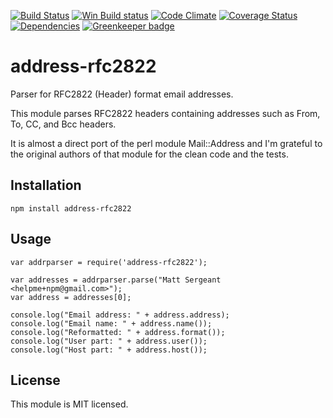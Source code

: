 [![Build Status][ci-img]][ci-url]
[![Win Build status][ci-win-img]][ci-win-url]
[![Code Climate][clim-img]][clim-url]
[![Coverage Status][cov-img]][cov-url]
[![Dependencies][dep-img]][dep-url]
[![Greenkeeper badge][gk-img]][gk-url]


address-rfc2822
==================

Parser for RFC2822 (Header) format email addresses.

This module parses RFC2822 headers containing addresses such as From, To, CC, and Bcc headers.

It is almost a direct port of the perl module Mail::Address and I'm grateful to the original authors of that module for the clean code and the tests.

Installation
------------

    npm install address-rfc2822

Usage
-----

    var addrparser = require('address-rfc2822');

    var addresses = addrparser.parse("Matt Sergeant <helpme+npm@gmail.com>");
    var address = addresses[0];

    console.log("Email address: " + address.address);
    console.log("Email name: " + address.name());
    console.log("Reformatted: " + address.format());
    console.log("User part: " + address.user());
    console.log("Host part: " + address.host());


License
-------

This module is MIT licensed.



[ci-img]: https://travis-ci.org/haraka/node-address-rfc2822.svg?branch=master
[ci-url]: https://travis-ci.org/haraka/node-address-rfc2822
[ci-win-img]: https://ci.appveyor.com/api/projects/status/hj1ggvutj3m6a2yk?svg=true
[ci-win-url]: https://ci.appveyor.com/project/msimerson/node-address-rfc2822-n5mwj
[dep-img]: https://david-dm.org/haraka/node-address-rfc2822.svg
[dep-url]: https://david-dm.org/haraka/node-address-rfc2822
[cov-img]: https://codecov.io/github/haraka/node-address-rfc2822/coverage.svg
[cov-url]: https://codecov.io/github/haraka/node-address-rfc2822?branch=master
[clim-img]: https://codeclimate.com/github/haraka/haraka-plugin-template/badges/gpa.svg
[clim-url]: https://codeclimate.com/github/haraka/haraka-plugin-template
[gk-img]: https://badges.greenkeeper.io/haraka/node-address-rfc2822.svg
[gk-url]: https://greenkeeper.io/

